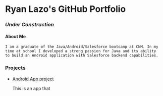 # Ryan Lazo's GitHub Portfolio

### _Under Construction_

#### About Me

    I am a graduate of the Java/Android/Salesforce bootcamp at CNM. In my time at school I developed a strong passion for Java and its ability to build an Android application with Salesforce backend capabilities. 

### Projects

* [Android App project]()

    This is an app that 






